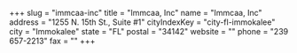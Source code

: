+++
slug = "immcaa-inc"
title = "Immcaa, Inc"
name = "Immcaa, Inc"
address = "1255 N. 15th St., Suite #1"
cityIndexKey = "city-fl-immokalee"
city = "Immokalee"
state = "FL"
postal = "34142"
website = ""
phone = "239 657-2213"
fax = ""
+++
